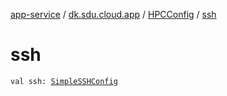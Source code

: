[app-service](../../index.md) / [dk.sdu.cloud.app](../index.md) / [HPCConfig](index.md) / [ssh](./ssh.md)

# ssh

`val ssh: `[`SimpleSSHConfig`](../../dk.sdu.cloud.app.services.ssh/-simple-s-s-h-config/index.md)